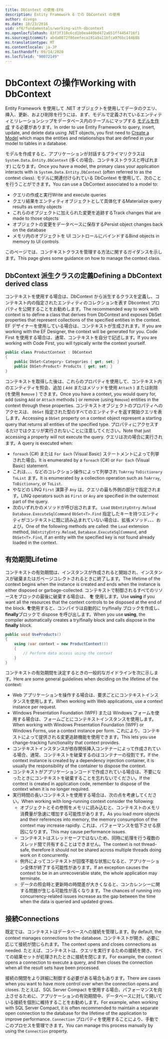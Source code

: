 ```yaml
---
title: DbContext の使用-EF6
description: Entity Framework 6 での DbContext の使用
author: divega
ms.date: 10/23/2016
uid: ef6/fundamentals/working-with-dbcontext
ms.openlocfilehash: 83f3f318c6cd1b0ea440bd472a651ff4454716f1
ms.sourcegitcommit: abda0872f86eefeca191a9a11bfca976bc14468b
ms.translationtype: MT
ms.contentlocale: ja-JP
ms.lasthandoff: 09/14/2020
ms.locfileid: "90072149"
---
```

# <a name="working-with-dbcontext"></a><span data-ttu-id="8c3af-103">DbContext の操作</span><span class="sxs-lookup"><span data-stu-id="8c3af-103">Working with DbContext</span></span>

<span data-ttu-id="8c3af-104">Entity Framework を使用して .NET オブジェクトを使用してデータのクエリ、挿入、更新、および削除を行うには、まず、モデルで定義されているエンティティとリレーションシップをデータベース内のテーブルにマップする [モデルを作成](xref:ef6/modeling/index) する必要があります。</span><span class="sxs-lookup"><span data-stu-id="8c3af-104">In order to use Entity Framework to query, insert, update, and delete data using .NET objects, you first need to [Create a Model](xref:ef6/modeling/index) which maps the entities and relationships that are defined in your model to tables in a database.</span></span>

<span data-ttu-id="8c3af-105">モデルを作成すると、アプリケーションが対話するプライマリクラスは `System.Data.Entity.DbContext` (多くの場合、コンテキストクラスと呼ばれます) になります。</span><span class="sxs-lookup"><span data-stu-id="8c3af-105">Once you have a model, the primary class your application interacts with is `System.Data.Entity.DbContext` (often referred to as the context class).</span></span> <span data-ttu-id="8c3af-106">モデルに関連付けられている DbContext を使用して、次のことを行うことができます。</span><span class="sxs-lookup"><span data-stu-id="8c3af-106">You can use a DbContext associated to a model to:</span></span>
- <span data-ttu-id="8c3af-107">クエリの作成と実行</span><span class="sxs-lookup"><span data-stu-id="8c3af-107">Write and execute queries</span></span>   
- <span data-ttu-id="8c3af-108">クエリ結果をエンティティオブジェクトとして具体化する</span><span class="sxs-lookup"><span data-stu-id="8c3af-108">Materialize query results as entity objects</span></span>
- <span data-ttu-id="8c3af-109">これらのオブジェクトに加えられた変更を追跡する</span><span class="sxs-lookup"><span data-stu-id="8c3af-109">Track changes that are made to those objects</span></span>
- <span data-ttu-id="8c3af-110">オブジェクトの変更をデータベースに保存する</span><span class="sxs-lookup"><span data-stu-id="8c3af-110">Persist object changes back on the database</span></span>
- <span data-ttu-id="8c3af-111">メモリ内のオブジェクトを UI コントロールにバインドする</span><span class="sxs-lookup"><span data-stu-id="8c3af-111">Bind objects in memory to UI controls</span></span>

<span data-ttu-id="8c3af-112">このページでは、コンテキストクラスを管理する方法に関するガイダンスを示します。</span><span class="sxs-lookup"><span data-stu-id="8c3af-112">This page gives some guidance on how to manage the context class.</span></span>  

## <a name="defining-a-dbcontext-derived-class"></a><span data-ttu-id="8c3af-113">DbContext 派生クラスの定義</span><span class="sxs-lookup"><span data-stu-id="8c3af-113">Defining a DbContext derived class</span></span>  

<span data-ttu-id="8c3af-114">コンテキストを使用する場合は、DbContext から派生するクラスを定義し、コンテキスト内の指定されたエンティティのコレクションを表す Dbcontext プロパティを公開することをお勧めします。</span><span class="sxs-lookup"><span data-stu-id="8c3af-114">The recommended way to work with context is to define a class that derives from DbContext and exposes DbSet properties that represent collections of the specified entities in the context.</span></span> <span data-ttu-id="8c3af-115">EF デザイナーを使用している場合は、コンテキストが生成されます。</span><span class="sxs-lookup"><span data-stu-id="8c3af-115">If you are working with the EF Designer, the context will be generated for you.</span></span> <span data-ttu-id="8c3af-116">Code First を使用する場合は、通常、コンテキストを自分で記述します。</span><span class="sxs-lookup"><span data-stu-id="8c3af-116">If you are working with Code First, you will typically write the context yourself.</span></span>  

``` csharp
public class ProductContext : DbContext
{
    public DbSet<Category> Categories { get; set; }
    public DbSet<Product> Products { get; set; }
}
```  

<span data-ttu-id="8c3af-117">コンテキストを取得した後は、これらのプロパティを使用して、コンテキスト内のエンティティを照会、追加 ( `Add` またはメソッドを使用 `Attach` ) または削除 (を使用 `Remove` ) できます。</span><span class="sxs-lookup"><span data-stu-id="8c3af-117">Once you have a context, you would query for, add (using `Add` or `Attach` methods ) or remove (using `Remove`) entities in the context through these properties.</span></span> <span data-ttu-id="8c3af-118">コンテキストオブジェクトのプロパティへのアクセスは、 `DbSet` 指定された型のすべてのエンティティを返す開始クエリを表します。</span><span class="sxs-lookup"><span data-stu-id="8c3af-118">Accessing a `DbSet` property on a context object represent a starting query that returns all entities of the specified type.</span></span> <span data-ttu-id="8c3af-119">プロパティにアクセスするだけではクエリが実行されないことに注意してください。</span><span class="sxs-lookup"><span data-stu-id="8c3af-119">Note that just accessing a property will not execute the query.</span></span> <span data-ttu-id="8c3af-120">クエリは次の場合に実行されます。</span><span class="sxs-lookup"><span data-stu-id="8c3af-120">A query is executed when:</span></span>  

- <span data-ttu-id="8c3af-121">`foreach` (C#) または `For Each` (Visual Basic) ステートメントによって列挙された場合。</span><span class="sxs-lookup"><span data-stu-id="8c3af-121">It is enumerated by a `foreach` (C#) or `For Each` (Visual Basic) statement.</span></span>  
- <span data-ttu-id="8c3af-122">これは、、、などのコレクション操作によって列挙され `ToArray` `ToDictionary` `ToList` ます。</span><span class="sxs-lookup"><span data-stu-id="8c3af-122">It is enumerated by a collection operation such as `ToArray`, `ToDictionary`, or `ToList`.</span></span>  
- <span data-ttu-id="8c3af-123">やなどの LINQ `First` 演算子 `Any` は、クエリの最も外側の部分で指定されます。</span><span class="sxs-lookup"><span data-stu-id="8c3af-123">LINQ operators such as `First` or `Any` are specified in the outermost part of the query.</span></span>  
- <span data-ttu-id="8c3af-124">次のいずれかのメソッドが呼び出されます。 `Load` `DbEntityEntry.Reload`  `Database.ExecuteSqlCommand` `DbSet<T>.Find` 指定したキーを持つエンティティがコンテキストに既に読み込まれていない場合は、拡張メソッド、、、および。</span><span class="sxs-lookup"><span data-stu-id="8c3af-124">One of the following methods are called: the `Load` extension method, `DbEntityEntry.Reload`,  `Database.ExecuteSqlCommand`, and `DbSet<T>.Find`, if an entity with the specified key is not found already loaded in the context.</span></span>  

## <a name="lifetime"></a><span data-ttu-id="8c3af-125">有効期間</span><span class="sxs-lookup"><span data-stu-id="8c3af-125">Lifetime</span></span>  

<span data-ttu-id="8c3af-126">コンテキストの有効期間は、インスタンスが作成されると開始され、インスタンスが破棄またはガベージコレクトされるときに終了します。</span><span class="sxs-lookup"><span data-stu-id="8c3af-126">The lifetime of the context begins when the instance is created and ends when the instance is either disposed or garbage-collected.</span></span> <span data-ttu-id="8c3af-127">コンテキストで制御されるすべてのリソースをブロックの最後に破棄する場合は、 **を** 使用します。</span><span class="sxs-lookup"><span data-stu-id="8c3af-127">Use **using** if you want all the resources that the context controls to be disposed at the end of the block.</span></span> <span data-ttu-id="8c3af-128">**を**使用すると、コンパイラは自動的に try/finally ブロックを作成し、 **finally**ブロックで dispose を呼び出します。</span><span class="sxs-lookup"><span data-stu-id="8c3af-128">When you use **using**, the compiler automatically creates a try/finally block and calls dispose in the **finally** block.</span></span>  

``` csharp
public void UseProducts()
{
    using (var context = new ProductContext())
    {     
        // Perform data access using the context
    }
}
```  

<span data-ttu-id="8c3af-129">コンテキストの有効期間を決定するときの一般的なガイドラインを次に示します。</span><span class="sxs-lookup"><span data-stu-id="8c3af-129">Here are some general guidelines when deciding on the lifetime of the context:</span></span>  

- <span data-ttu-id="8c3af-130">Web アプリケーションを操作する場合は、要求ごとにコンテキストインスタンスを使用します。</span><span class="sxs-lookup"><span data-stu-id="8c3af-130">When working with Web applications, use a context instance per request.</span></span>  
- <span data-ttu-id="8c3af-131">Windows Presentation Foundation (WPF) または Windows フォームを使用する場合は、フォームごとにコンテキストインスタンスを使用します。</span><span class="sxs-lookup"><span data-stu-id="8c3af-131">When working with Windows Presentation Foundation (WPF) or Windows Forms, use a context instance per form.</span></span> <span data-ttu-id="8c3af-132">これにより、コンテキストによって提供される変更追跡機能を使用できます。</span><span class="sxs-lookup"><span data-stu-id="8c3af-132">This lets you use change-tracking functionality that context provides.</span></span>  
- <span data-ttu-id="8c3af-133">コンテキストインスタンスが依存関係挿入コンテナーによって作成されている場合、通常、コンテキストを破棄するのはコンテナーの役割です。</span><span class="sxs-lookup"><span data-stu-id="8c3af-133">If the context instance is created by a dependency injection container, it is usually the responsibility of the container to dispose the context.</span></span>
- <span data-ttu-id="8c3af-134">コンテキストがアプリケーションコードで作成されている場合は、不要になったときにコンテキストを破棄することを忘れないでください。</span><span class="sxs-lookup"><span data-stu-id="8c3af-134">If the context is created in application code, remember to dispose of the context when it is no longer required.</span></span>  
- <span data-ttu-id="8c3af-135">実行時間の長いコンテキストを使用する場合は、次の点を考慮してください。</span><span class="sxs-lookup"><span data-stu-id="8c3af-135">When working with long-running context consider the following:</span></span>  
    - <span data-ttu-id="8c3af-136">オブジェクトとその参照をメモリに読み込むと、コンテキストのメモリ消費量が急速に増加する可能性があります。</span><span class="sxs-lookup"><span data-stu-id="8c3af-136">As you load more objects and their references into memory, the memory consumption of the context may increase rapidly.</span></span> <span data-ttu-id="8c3af-137">これは、パフォーマンスを低下させる原因になります。</span><span class="sxs-lookup"><span data-stu-id="8c3af-137">This may cause performance issues.</span></span>  
    - <span data-ttu-id="8c3af-138">コンテキストはスレッドセーフではないため、同時に処理を行う複数のスレッド間で共有することはできません。</span><span class="sxs-lookup"><span data-stu-id="8c3af-138">The context is not thread-safe, therefore it should not be shared across multiple threads doing work on it concurrently.</span></span>
    - <span data-ttu-id="8c3af-139">例外によってコンテキストが回復不能な状態になると、アプリケーション全体が終了する可能性があります。</span><span class="sxs-lookup"><span data-stu-id="8c3af-139">If an exception causes the context to be in an unrecoverable state, the whole application may terminate.</span></span>  
    - <span data-ttu-id="8c3af-140">データの照会時と更新時の時間差が大きくなると、コンカレンシーに関する問題が生じる可能性が高くなります。</span><span class="sxs-lookup"><span data-stu-id="8c3af-140">The chances of running into concurrency-related issues increase as the gap between the time when the data is queried and updated grows.</span></span>  

## <a name="connections"></a><span data-ttu-id="8c3af-141">接続</span><span class="sxs-lookup"><span data-stu-id="8c3af-141">Connections</span></span>  

<span data-ttu-id="8c3af-142">既定では、コンテキストはデータベースへの接続を管理します。</span><span class="sxs-lookup"><span data-stu-id="8c3af-142">By default, the context manages connections to the database.</span></span> <span data-ttu-id="8c3af-143">コンテキストが開き、必要に応じて接続が閉じられます。</span><span class="sxs-lookup"><span data-stu-id="8c3af-143">The context opens and closes connections as needed.</span></span> <span data-ttu-id="8c3af-144">たとえば、コンテキストは、クエリを実行するための接続を開き、すべての結果セットが処理されたときに接続を閉じます。</span><span class="sxs-lookup"><span data-stu-id="8c3af-144">For example, the context opens a connection to execute a query, and then closes the connection when all the result sets have been processed.</span></span>  

<span data-ttu-id="8c3af-145">接続の開閉をより詳細に制御する必要がある場合もあります。</span><span class="sxs-lookup"><span data-stu-id="8c3af-145">There are cases when you want to have more control over when the connection opens and closes.</span></span> <span data-ttu-id="8c3af-146">たとえば、SQL Server Compact を使用する場合、パフォーマンスを向上させるために、アプリケーションの有効期間中、データベースに対して開いている接続を個別に維持することをお勧めします。</span><span class="sxs-lookup"><span data-stu-id="8c3af-146">For example, when working with SQL Server Compact, it is often recommended to maintain a separate open connection to the database for the lifetime of the application to improve performance.</span></span> <span data-ttu-id="8c3af-147">`Connection` プロパティを使用することにより、手動でこのプロセスを管理できます。</span><span class="sxs-lookup"><span data-stu-id="8c3af-147">You can manage this process manually by using the `Connection` property.</span></span>  
